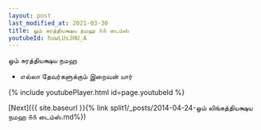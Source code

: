 ```yaml
---
layout: post
last_modified_at: 2021-03-30
title: ஓம் சுரத்தியக்ஷய நமஹ ௧௧ டைம்ஸ்
youtubeId: huwLUsJHU_A
---
```

 
 
 ஓம் சுரத்தியக்ஷய நமஹ  
 
 -  எல்லா தேவர்களுக்கும் இறைவன் யார் 
 
  
 
  
 
 
 
 
 
 


{% include youtubePlayer.html id=page.youtubeId %}
 
[Next]({{ site.baseurl }}{% link  split1/_posts/2014-04-24-ஓம் லிங்கத்தியக்ஷய நமஹ ௧௧ டைம்ஸ்.md%})
 
